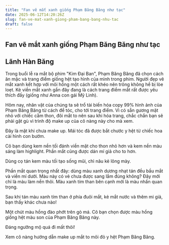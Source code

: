 ```yaml
---
title: "Fan vẽ mắt xanh giống Phạm Băng Băng như tạc"
date: 2025-06-12T14:20:26Z
slug: fan-ve-mat-xanh-giong-pham-bang-bang-nhu-tac
draft: false
---
```


## Fan vẽ mắt xanh giống Phạm Băng Băng như tạc

## Lãnh Hàn Băng

Trong buổi lễ ra mắt bộ phim "Kim Đại Ban", Phạm Băng Băng đã chọn cách ăn mặc và trang điểm giống hệt tạo hình của mình trong phim. Người đẹp vẽ mắt xanh kết hợp với môi hồng một cách rất khéo nên trông không hề bị lòe loẹt. Kẻ viền mắt xanh gần đây đang là cách trang điểm mắt rất được yêu thích đấy (giống như Anna con gái Mỹ Linh).



Hôm nay, nhân vật của chúng ta sẽ trổ tài biến hóa copy 99% hình ảnh của Phạm Băng Băng từ cách để tóc, cho tới trang điểm. Vì có sẵn gương mặt nhỏ với chiếc cằm thon, đôi mắt to nên sau khi hóa trang, chắc chắn bạn sẽ phải gật gù vì trình độ make up của cô nàng này cho mà xem.

Đây là mặt khi chưa make up. Mái tóc đã được bắt chước y hệt từ chiếc hoa cài hình con bướm.


Cô bạn dùng kem nền tối đánh viền mặt cho thon nhỏ hơn và kem nền màu sáng làm highlight. Phần mắt cũng được dán mí giả cho to hơn.

Dùng cọ tán kem màu tối tạo sống mũi, chì nâu kẻ lông mày.

Phần mắt quan trọng nhất đây: dùng màu xanh dương nhạt tán đều bầu mắt và viền mí dưới. Màu này có vẻ chưa được sang lắm đúng không? Đây mới chỉ là màu làm nền thôi. Màu xanh tím than bên cạnh mới là màu nhấn quan trọng.

Sau khi tán màu xanh tím than ở phía đuôi mắt, kẻ mắt nước và thêm mi giả, bạn thấy khác chưa nào!

Một chút màu hồng đào phớt trên gò má. Cô bạn chọn được màu hồng giống hệt màu son của Phạm Băng Băng này.

Đáng ngưỡng mộ quá đi mất thôi!


Xem cô nàng hướng dẫn make up mắt to môi đỏ y hệt Phạm Băng Băng.
